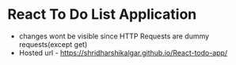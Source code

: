 # React To Do List Application

- changes wont be visible since HTTP Requests are dummy requests(except get) 
- Hosted url - https://shridharshikalgar.github.io/React-todo-app/
